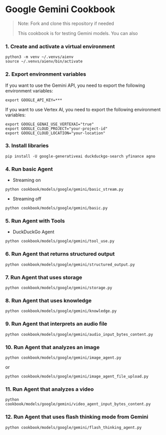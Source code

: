 # Google Gemini Cookbook

> Note: Fork and clone this repository if needed
>
> This cookbook is for testing Gemini models. You can also

### 1. Create and activate a virtual environment

```shell
python3 -m venv ~/.venvs/aienv
source ~/.venvs/aienv/bin/activate
```

### 2. Export environment variables

If you want to use the Gemini API, you need to export the following environment variables:

```shell
export GOOGLE_API_KEY=***
```

If you want to use Vertex AI, you need to export the following environment variables:

```shell
export GOOGLE_GENAI_USE_VERTEXAI="true"
export GOOGLE_CLOUD_PROJECT="your-project-id"
export GOOGLE_CLOUD_LOCATION="your-location"
```

### 3. Install libraries

```shell
pip install -U google-generativeai duckduckgo-search yfinance agno
```

### 4. Run basic Agent

- Streaming on

```shell
python cookbook/models/google/gemini/basic_stream.py
```

- Streaming off

```shell
python cookbook/models/google/gemini/basic.py
```

### 5. Run Agent with Tools

- DuckDuckGo Agent

```shell
python cookbook/models/google/gemini/tool_use.py
```

### 6. Run Agent that returns structured output

```shell
python cookbook/models/google/gemini/structured_output.py
```

### 7. Run Agent that uses storage

```shell
python cookbook/models/google/gemini/storage.py
```

### 8. Run Agent that uses knowledge

```shell
python cookbook/models/google/gemini/knowledge.py
```

### 9. Run Agent that interprets an audio file

```shell
python cookbook/models/google/gemini/audio_input_bytes_content.py
```

### 10. Run Agent that analyzes an image

```shell
python cookbook/models/google/gemini/image_agent.py
```

or

```shell
python cookbook/models/google/gemini/image_agent_file_upload.py
```

### 11. Run Agent that analyzes a video

```shell
python cookbook/models/google/gemini/video_agent_input_bytes_content.py
```

### 12. Run Agent that uses flash thinking mode from Gemini

```shell
python cookbook/models/google/gemini/flash_thinking_agent.py
```
